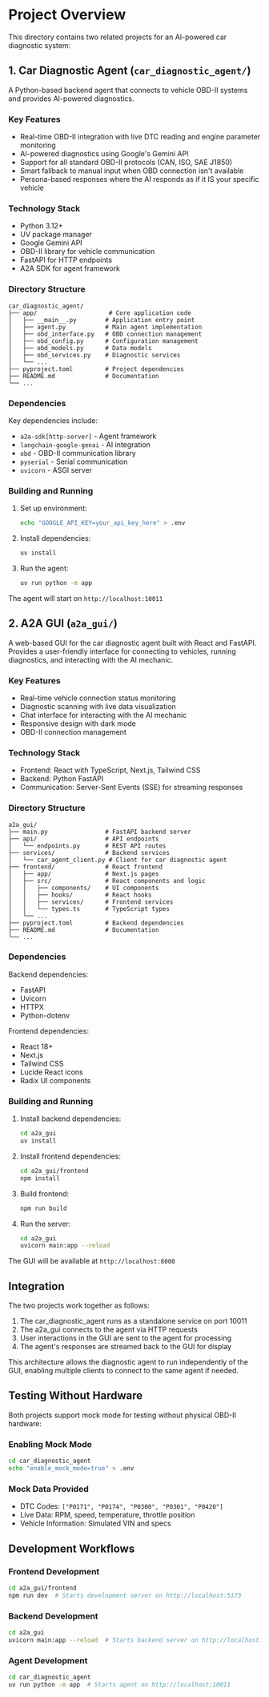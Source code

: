 # Project Overview

This directory contains two related projects for an AI-powered car diagnostic system:

## 1. Car Diagnostic Agent (`car_diagnostic_agent/`)

A Python-based backend agent that connects to vehicle OBD-II systems and provides AI-powered diagnostics.

### Key Features
- Real-time OBD-II integration with live DTC reading and engine parameter monitoring
- AI-powered diagnostics using Google's Gemini API
- Support for all standard OBD-II protocols (CAN, ISO, SAE J1850)
- Smart fallback to manual input when OBD connection isn't available
- Persona-based responses where the AI responds as if it IS your specific vehicle

### Technology Stack
- Python 3.12+
- UV package manager
- Google Gemini API
- OBD-II library for vehicle communication
- FastAPI for HTTP endpoints
- A2A SDK for agent framework

### Directory Structure
```
car_diagnostic_agent/
├── app/                    # Core application code
│   ├── __main__.py        # Application entry point
│   ├── agent.py           # Main agent implementation
│   ├── obd_interface.py   # OBD connection management
│   ├── obd_config.py      # Configuration management
│   ├── obd_models.py      # Data models
│   ├── obd_services.py    # Diagnostic services
│   └── ...
├── pyproject.toml         # Project dependencies
├── README.md              # Documentation
└── ...
```

### Dependencies
Key dependencies include:
- `a2a-sdk[http-server]` - Agent framework
- `langchain-google-genai` - AI integration
- `obd` - OBD-II communication library
- `pyserial` - Serial communication
- `uvicorn` - ASGI server

### Building and Running
1. Set up environment:
   ```bash
   echo "GOOGLE_API_KEY=your_api_key_here" > .env
   ```
2. Install dependencies:
   ```bash
   uv install
   ```
3. Run the agent:
   ```bash
   uv run python -m app
   ```

The agent will start on `http://localhost:10011`

## 2. A2A GUI (`a2a_gui/`)

A web-based GUI for the car diagnostic agent built with React and FastAPI. Provides a user-friendly interface for connecting to vehicles, running diagnostics, and interacting with the AI mechanic.

### Key Features
- Real-time vehicle connection status monitoring
- Diagnostic scanning with live data visualization
- Chat interface for interacting with the AI mechanic
- Responsive design with dark mode
- OBD-II connection management

### Technology Stack
- Frontend: React with TypeScript, Next.js, Tailwind CSS
- Backend: Python FastAPI
- Communication: Server-Sent Events (SSE) for streaming responses

### Directory Structure
```
a2a_gui/
├── main.py                # FastAPI backend server
├── api/                   # API endpoints
│   └── endpoints.py       # REST API routes
├── services/              # Backend services
│   └── car_agent_client.py # Client for car diagnostic agent
├── frontend/              # React frontend
│   ├── app/               # Next.js pages
│   ├── src/               # React components and logic
│   │   ├── components/    # UI components
│   │   ├── hooks/         # React hooks
│   │   ├── services/      # Frontend services
│   │   └── types.ts       # TypeScript types
│   └── ...
├── pyproject.toml         # Backend dependencies
├── README.md              # Documentation
└── ...
```

### Dependencies
Backend dependencies:
- FastAPI
- Uvicorn
- HTTPX
- Python-dotenv

Frontend dependencies:
- React 18+
- Next.js
- Tailwind CSS
- Lucide React icons
- Radix UI components

### Building and Running
1. Install backend dependencies:
   ```bash
   cd a2a_gui
   uv install
   ```

2. Install frontend dependencies:
   ```bash
   cd a2a_gui/frontend
   npm install
   ```

3. Build frontend:
   ```bash
   npm run build
   ```

4. Run the server:
   ```bash
   cd a2a_gui
   uvicorn main:app --reload
   ```

The GUI will be available at `http://localhost:8000`

## Integration

The two projects work together as follows:
1. The car_diagnostic_agent runs as a standalone service on port 10011
2. The a2a_gui connects to the agent via HTTP requests
3. User interactions in the GUI are sent to the agent for processing
4. The agent's responses are streamed back to the GUI for display

This architecture allows the diagnostic agent to run independently of the GUI, enabling multiple clients to connect to the same agent if needed.

## Testing Without Hardware

Both projects support mock mode for testing without physical OBD-II hardware:

### Enabling Mock Mode
```bash
cd car_diagnostic_agent
echo "enable_mock_mode=true" > .env
```

### Mock Data Provided
- DTC Codes: `["P0171", "P0174", "P0300", "P0301", "P0420"]`
- Live Data: RPM, speed, temperature, throttle position
- Vehicle Information: Simulated VIN and specs

## Development Workflows

### Frontend Development
```bash
cd a2a_gui/frontend
npm run dev  # Starts development server on http://localhost:5173
```

### Backend Development
```bash
cd a2a_gui
uvicorn main:app --reload  # Starts backend server on http://localhost:8000
```

### Agent Development
```bash
cd car_diagnostic_agent
uv run python -m app  # Starts agent on http://localhost:10011
```